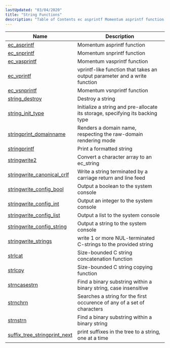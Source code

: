 ```yaml
---
lastUpdated: "03/04/2020"
title: "String Functions"
description: "Table of Contents ec asprintf Momentum asprintf function ec snprintf Momentum snprintf function ec vasprintf Momentum vasprintf function ec vprintf vprintf like function that takes an output parameter and a write function ec vsnprintf Momentum vsnprintf function string destroy Destroy a string string init type Initialize a string and pre..."
---
```



| Name                                                                                                                    | Description                                                                   |
|-------------------------------------------------------------------------------------------------------------------------|-------------------------------------------------------------------------------|
| [ec_asprintf](/momentum/3/3-api/apis-ec-asprintf)                                   | Momentum asprintf function                                                    |
| [ec_snprintf](/momentum/3/3-api/apis-ec-snprintf)                                   | Momentum snprintf function                                                    |
| [ec_vasprintf](/momentum/3/3-api/apis-ec-vasprintf)                                 | Momentum vasprintf function                                                   |
| [ec_vprintf](/momentum/3/3-api/apis-ec-vprintf)                                     | vprintf-like function that takes an output parameter and a write function     |
| [ec_vsnprintf](/momentum/3/3-api/apis-ec-vsnprintf)                                 | Momentum vsnprintf function                                                   |
| [string_destroy](/momentum/3/3-api/apis-string-destroy)                             | Destroy a string                                                              |
| [string_init_type](/momentum/3/3-api/apis-string-init-type)                         | Initialize a string and pre-allocate its storage, specifying its backing type |
| [stringprint_domainname](/momentum/3/3-api/apis-stringprint-domainname)             | Renders a domain name, respecting the raw-domain rendering mode               |
| [stringprintf](/momentum/3/3-api/apis-stringprintf)                                 | Print a formatted string                                                      |
| [stringwrite2](/momentum/3/3-api/apis-stringwrite-2)                                 | Convert a character array to an ec_string                                     |
| [stringwrite_canonical_crlf](/momentum/3/3-api/apis-stringwrite-canonical-crlf)     | Write a string terminated by a carriage return and line feed                  |
| [stringwrite_config_bool](/momentum/3/3-api/apis-stringwrite-config-bool)           | Output a boolean to the system console                                        |
| [stringwrite_config_int](/momentum/3/3-api/apis-stringwrite-config-int)             | Output an integer to the system console                                       |
| [stringwrite_config_list](/momentum/3/3-api/apis-stringwrite-config-list)           | Output a list to the system console                                           |
| [stringwrite_config_string](/momentum/3/3-api/apis-stringwrite-config-string)       | Output a string to the system console                                         |
| [stringwrite_strings](/momentum/3/3-api/apis-stringwrite-strings)                   | write 1 or more NUL-terminated C-strings to the provided string               |
| [strlcat](/momentum/3/3-api/apis-strlcat)                                           | Size-bounded C string concatenation function                                  |
| [strlcpy](/momentum/3/3-api/apis-strlcpy)                                           | Size-bounded C string copying function                                        |
| [strncasestrn](/momentum/3/3-api/apis-strncasestrn)                                 | Find a binary substring within a binary string, case insensitive              |
| [strnchrn](/momentum/3/3-api/apis-strnchrn)                                         | Searches a string for the first occurence of any of a set of characters       |
| [strnstrn](/momentum/3/3-api/apis-strnstrn)                                         | Find a binary substring within a binary string                                |
| [suffix_tree_stringprint_next](/momentum/3/3-api/apis-suffix-tree-stringprint-next) | print suffixes in the tree to a string, one at a time                         |
